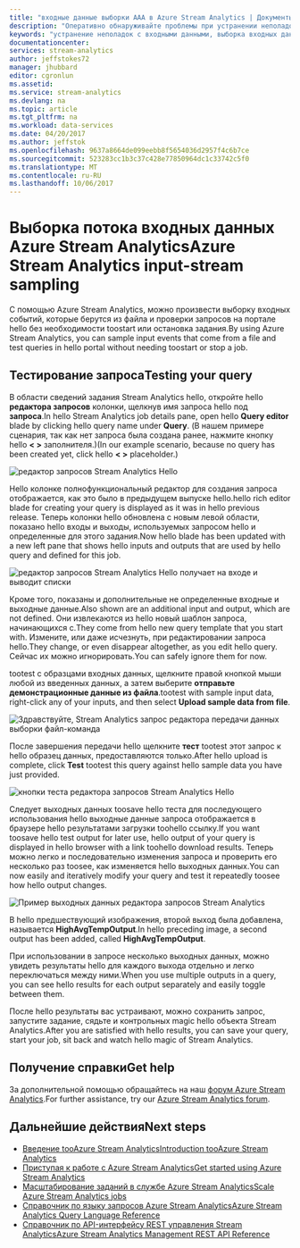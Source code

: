 ```yaml
---
title: "входные данные выборки AAA в Azure Stream Analytics | Документы Microsoft"
description: "Оперативно обнаруживайте проблемы при устранении неполадок с заданиями Stream Analytics."
keywords: "устранение неполадок с входными данными, выборка входных данных"
documentationcenter: 
services: stream-analytics
author: jeffstokes72
manager: jhubbard
editor: cgronlun
ms.assetid: 
ms.service: stream-analytics
ms.devlang: na
ms.topic: article
ms.tgt_pltfrm: na
ms.workload: data-services
ms.date: 04/20/2017
ms.author: jeffstok
ms.openlocfilehash: 9637a8664de099eebb8f5654036d2957f4c6b7ce
ms.sourcegitcommit: 523283cc1b3c37c428e77850964dc1c33742c5f0
ms.translationtype: MT
ms.contentlocale: ru-RU
ms.lasthandoff: 10/06/2017
---
```

# <a name="azure-stream-analytics-input-stream-sampling"></a><span data-ttu-id="d9d08-104">Выборка потока входных данных Azure Stream Analytics</span><span class="sxs-lookup"><span data-stu-id="d9d08-104">Azure Stream Analytics input-stream sampling</span></span>

<span data-ttu-id="d9d08-105">С помощью Azure Stream Analytics, можно произвести выборку входных событий, которые берутся из файла и проверки запросов на портале hello без необходимости toostart или остановка задания.</span><span class="sxs-lookup"><span data-stu-id="d9d08-105">By using Azure Stream Analytics, you can sample input events that come from a file and test queries in hello portal without needing toostart or stop a job.</span></span>

## <a name="testing-your-query"></a><span data-ttu-id="d9d08-106">Тестирование запроса</span><span class="sxs-lookup"><span data-stu-id="d9d08-106">Testing your query</span></span>

<span data-ttu-id="d9d08-107">В области сведений задания Stream Analytics hello, откройте hello **редактора запросов** колонки, щелкнув имя запроса hello под **запроса**.</span><span class="sxs-lookup"><span data-stu-id="d9d08-107">In hello Stream Analytics job details pane, open hello **Query editor** blade by clicking hello query name under **Query**.</span></span> <span data-ttu-id="d9d08-108">(В нашем примере сценария, так как нет запроса была создана ранее, нажмите кнопку hello **< >** заполнителя.)</span><span class="sxs-lookup"><span data-stu-id="d9d08-108">(In our example scenario, because no query has been created yet, click hello **< >** placeholder.)</span></span>

![редактор запросов Stream Analytics Hello](media/stream-analytics-sample-data-input/stream-analytics-query-editor.png)

<span data-ttu-id="d9d08-110">Hello колонке полнофункциональный редактор для создания запроса отображается, как это было в предыдущем выпуске hello.</span><span class="sxs-lookup"><span data-stu-id="d9d08-110">hello rich editor blade for creating your query is displayed as it was in hello previous release.</span></span> <span data-ttu-id="d9d08-111">Теперь колонки hello обновлена с новым левой области, показано hello входы и выходы, используемых запросом hello и определенные для этого задания.</span><span class="sxs-lookup"><span data-stu-id="d9d08-111">Now hello blade has been updated with a new left pane that shows hello inputs and outputs that are used by hello query and defined for this job.</span></span>

![редактор запросов Stream Analytics Hello получает на входе и выводит списки](media/stream-analytics-sample-data-input/stream-analytics-query-editor-highlight.png)

<span data-ttu-id="d9d08-113">Кроме того, показаны и дополнительные не определенные входные и выходные данные.</span><span class="sxs-lookup"><span data-stu-id="d9d08-113">Also shown are an additional input and output, which are not defined.</span></span> <span data-ttu-id="d9d08-114">Они извлекаются из hello новый шаблон запроса, начинающихся с.</span><span class="sxs-lookup"><span data-stu-id="d9d08-114">They come from hello new query template that you start with.</span></span> <span data-ttu-id="d9d08-115">Измените, или даже исчезнуть, при редактировании запроса hello.</span><span class="sxs-lookup"><span data-stu-id="d9d08-115">They change, or even disappear altogether, as you edit hello query.</span></span> <span data-ttu-id="d9d08-116">Сейчас их можно игнорировать.</span><span class="sxs-lookup"><span data-stu-id="d9d08-116">You can safely ignore them for now.</span></span>

<span data-ttu-id="d9d08-117">tootest с образцами входных данных, щелкните правой кнопкой мыши любой из введенных данных, а затем выберите **отправьте демонстрационные данные из файла**.</span><span class="sxs-lookup"><span data-stu-id="d9d08-117">tootest with sample input data, right-click any of your inputs, and then select **Upload sample data from file**.</span></span>

![Здравствуйте, Stream Analytics запрос редактора передачи данных выборки файл-команда](media/stream-analytics-sample-data-input/stream-analytics-query-editor-upload.png)

<span data-ttu-id="d9d08-119">После завершения передачи hello щелкните **тест** tootest этот запрос к hello образец данных, предоставляются только.</span><span class="sxs-lookup"><span data-stu-id="d9d08-119">After hello upload is complete, click **Test** tootest this query against hello sample data you have just provided.</span></span>

![кнопки теста редактора запросов Stream Analytics Hello](media/stream-analytics-sample-data-input/stream-analytics-query-editor-test.png)

<span data-ttu-id="d9d08-121">Следует выходных данных toosave hello теста для последующего использования hello выходные данные запроса отображается в браузере hello результатами загрузки toohello ссылку.</span><span class="sxs-lookup"><span data-stu-id="d9d08-121">If you want toosave hello test output for later use, hello output of your query is displayed in hello browser with a link toohello download results.</span></span> <span data-ttu-id="d9d08-122">Теперь можно легко и последовательно изменения запроса и проверить его несколько раз toosee, как изменяется hello выходных данных.</span><span class="sxs-lookup"><span data-stu-id="d9d08-122">You can now easily and iteratively modify your query and test it repeatedly toosee how hello output changes.</span></span>

![Пример выходных данных редактора запросов Stream Analytics](media/stream-analytics-sample-data-input/stream-analytics-query-editor-samples-output.png)

<span data-ttu-id="d9d08-124">В hello предшествующий изображения, второй выход была добавлена, называется **HighAvgTempOutput**.</span><span class="sxs-lookup"><span data-stu-id="d9d08-124">In hello preceding image, a second output has been added, called **HighAvgTempOutput**.</span></span>

<span data-ttu-id="d9d08-125">При использовании в запросе несколько выходных данных, можно увидеть результаты hello для каждого выхода отдельно и легко переключаться между ними.</span><span class="sxs-lookup"><span data-stu-id="d9d08-125">When you use multiple outputs in a query, you can see hello results for each output separately and easily toggle between them.</span></span>

<span data-ttu-id="d9d08-126">После hello результаты вас устраивают, можно сохранить запрос, запустите задание, сядьте и контрольных magic hello объекта Stream Analytics.</span><span class="sxs-lookup"><span data-stu-id="d9d08-126">After you are satisfied with hello results, you can save your query, start your job, sit back and watch hello magic of Stream Analytics.</span></span>

## <a name="get-help"></a><span data-ttu-id="d9d08-127">Получение справки</span><span class="sxs-lookup"><span data-stu-id="d9d08-127">Get help</span></span>

<span data-ttu-id="d9d08-128">За дополнительной помощью обращайтесь на наш [форум Azure Stream Analytics](https://social.msdn.microsoft.com/Forums/en-US/home?forum=AzureStreamAnalytics).</span><span class="sxs-lookup"><span data-stu-id="d9d08-128">For further assistance, try our [Azure Stream Analytics forum](https://social.msdn.microsoft.com/Forums/en-US/home?forum=AzureStreamAnalytics).</span></span>

## <a name="next-steps"></a><span data-ttu-id="d9d08-129">Дальнейшие действия</span><span class="sxs-lookup"><span data-stu-id="d9d08-129">Next steps</span></span>
* [<span data-ttu-id="d9d08-130">Введение tooAzure Stream Analytics</span><span class="sxs-lookup"><span data-stu-id="d9d08-130">Introduction tooAzure Stream Analytics</span></span>](stream-analytics-introduction.md)
* [<span data-ttu-id="d9d08-131">Приступая к работе с Azure Stream Analytics</span><span class="sxs-lookup"><span data-stu-id="d9d08-131">Get started using Azure Stream Analytics</span></span>](stream-analytics-real-time-fraud-detection.md)
* [<span data-ttu-id="d9d08-132">Масштабирование заданий в службе Azure Stream Analytics</span><span class="sxs-lookup"><span data-stu-id="d9d08-132">Scale Azure Stream Analytics jobs</span></span>](stream-analytics-scale-jobs.md)
* [<span data-ttu-id="d9d08-133">Справочник по языку запросов Azure Stream Analytics</span><span class="sxs-lookup"><span data-stu-id="d9d08-133">Azure Stream Analytics Query Language Reference</span></span>](https://msdn.microsoft.com/library/azure/dn834998.aspx)
* [<span data-ttu-id="d9d08-134">Справочник по API-интерфейсу REST управления Stream Analytics</span><span class="sxs-lookup"><span data-stu-id="d9d08-134">Azure Stream Analytics Management REST API Reference</span></span>](https://msdn.microsoft.com/library/azure/dn835031.aspx)
